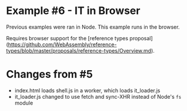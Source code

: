 # Example #6 - IT in Browser

Previous examples were ran in Node. This example runs in the browser.

Requires browser support for the [reference types proposal]
(https://github.com/WebAssembly/reference-types/blob/master/proposals/reference-types/Overview.md).

# Changes from #5

* index.html loads shell.js in a worker, which loads it_loader.js
* it_loader.js changed to use fetch and sync-XHR instead of Node's `fs` module
